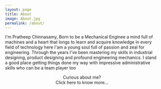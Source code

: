 ```yaml
---
layout: page
title: About
image: About.jpg
permalink: /about/
---
```


I'm Pratheep Chinnasamy, Born to be a Mechanical Enginee a mind full of machines and a heart that longs to learn and acquire knowledge in every field of technology here I'am a young soul full of passion and zeal for engineering. Through the years I've been mastering my skills in industrial designing, product designing and profound engineering mechanics. I stand a good place getting things done my way with impressive administrative skills who can be a team player too

<p href="https://pratheepc.github.io" style="text-align : center">Curious about me?<br>Click here to know more...</p>
